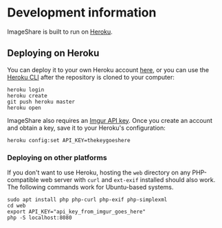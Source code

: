 # Development information

ImageShare is built to run on [Heroku](https://heroku.com).

## Deploying on Heroku

You can deploy it to your own Heroku account [here](https://heroku.com/deploy?template=https://github.com/corbindavenport/image-share), or you can use the [Heroku CLI](https://toolbelt.heroku.com/) after the repository is cloned to your computer:

```
heroku login
heroku create
git push heroku master
heroku open
```

ImageShare also requires an [Imgur API key](https://api.imgur.com/oauth2/addclient). Once you create an account and obtain a key, save it to your Heroku's configuration:

```
heroku config:set API_KEY=thekeygoeshere
```

### Deploying on other platforms

If you don't want to use Heroku, hosting the `web` directory on any PHP-compatible web server with `curl` and `ext-exif` installed should also work. The following commands work for Ubuntu-based systems.

```
sudo apt install php php-curl php-exif php-simplexml
cd web
export API_KEY="api_key_from_imgur_goes_here"
php -S localhost:8080
```